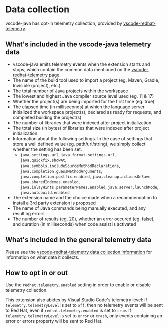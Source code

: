 # Data collection

vscode-java has opt-in telemetry collection, provided by [vscode-redhat-telemetry](https://github.com/redhat-developer/vscode-redhat-telemetry).

## What's included in the vscode-java telemetry data

 * vscode-java emits telemetry events when the extension starts and stops,
   which contain the common data mentioned on the
   [vscode-redhat-telemetry page](https://github.com/redhat-developer/vscode-redhat-telemetry/blob/main/USAGE_DATA.md#common-data).
 * The name of the build tool used to import a project (eg. Maven, Gradle, Invisible (project), etc.)
 * The total number of Java projects within the workspace
 * The lowest and highest Java compiler source level used (eg. 11 & 17)
 * Whether the project(s) are being imported for the first time (eg. true)
 * The elapsed time (in milliseconds) at which the language server initialized the workspace project(s), declared as ready for requests, and completed building the project(s)
 * The number of libraries that were indexed after project initialization
 * The total size (in bytes) of libraries that were indexed after project initialization
 * Information about the following settings. In the case of settings that store a well defined value (eg. path/url/string), we simply collect whether the setting has been set.
   * `java.settings.url`, `java.format.settings.url`, `java.quickfix.showAt`, `java.symbols.includeSourceMethodDeclarations`, `java.completion.guessMethodArguments`, `java.completion.postfix.enabled`, `java.cleanup.actionsOnSave`, `java.sharedIndexes.enabled`, `java.inlayHints.parameterNames.enabled`, `java.server.launchMode`, `java.autobuild.enabled`
 * The extension name and the choice made when a recommendation to install a 3rd party extension is proposed
 * The name of Java commands being manually executed, and any resulting errors
 * The number of results (eg. 20), whether an error occured (eg. false), and duration (in milliseconds) when code assist is activated
 
## What's included in the general telemetry data

Please see the
[vscode-redhat-telemetry data collection information](https://github.com/redhat-developer/vscode-redhat-telemetry/blob/HEAD/USAGE_DATA.md#usage-data-being-collected-by-red-hat-extensions)
for information on what data it collects.

## How to opt in or out

Use the `redhat.telemetry.enabled` setting in order to enable or disable telemetry collection.

This extension also abides by Visual Studio Code's telemetry level: if `telemetry.telemetryLevel` is set to `off`, then no telemetry events will be sent to Red Hat, even if `redhat.telemetry.enabled` is set to `true`. If `telemetry.telemetryLevel` is set to `error` or `crash`, only events containing an error or errors property will be sent to Red Hat.
